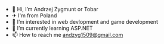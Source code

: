 - 👋 Hi, I’m Andrzej Zygmunt or Tobar
- ✈ I'm from Poland
- 👀 I’m interested in web devlopment and game development
- 🌱 I’m currently learning ASP.NET 
- 📫 How to reach me andzyg1509@gmail.com
